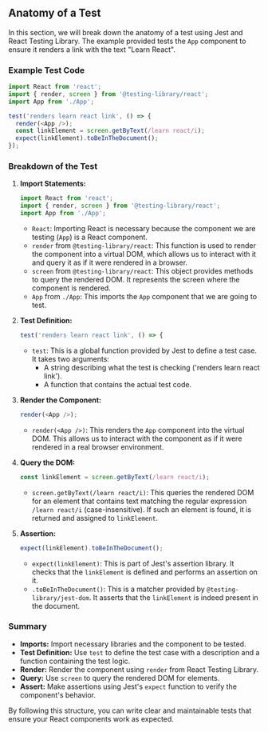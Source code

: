 ## Anatomy of a Test

In this section, we will break down the anatomy of a test using Jest and React Testing Library. The example provided tests the `App` component to ensure it renders a link with the text "Learn React".

### Example Test Code
```javascript
import React from 'react';
import { render, screen } from '@testing-library/react';
import App from './App';

test('renders learn react link', () => {
  render(<App />);
  const linkElement = screen.getByText(/learn react/i);
  expect(linkElement).toBeInTheDocument();
});
```

### Breakdown of the Test

1. **Import Statements:**
   ```javascript
   import React from 'react';
   import { render, screen } from '@testing-library/react';
   import App from './App';
   ```
   - `React`: Importing React is necessary because the component we are testing (`App`) is a React component.
   - `render` from `@testing-library/react`: This function is used to render the component into a virtual DOM, which allows us to interact with it and query it as if it were rendered in a browser.
   - `screen` from `@testing-library/react`: This object provides methods to query the rendered DOM. It represents the screen where the component is rendered.
   - `App` from `./App`: This imports the `App` component that we are going to test.

2. **Test Definition:**
   ```javascript
   test('renders learn react link', () => {
   ```
   - `test`: This is a global function provided by Jest to define a test case. It takes two arguments:
     - A string describing what the test is checking ('renders learn react link').
     - A function that contains the actual test code.

3. **Render the Component:**
   ```javascript
   render(<App />);
   ```
   - `render(<App />)`: This renders the `App` component into the virtual DOM. This allows us to interact with the component as if it were rendered in a real browser environment.

4. **Query the DOM:**
   ```javascript
   const linkElement = screen.getByText(/learn react/i);
   ```
   - `screen.getByText(/learn react/i)`: This queries the rendered DOM for an element that contains text matching the regular expression `/learn react/i` (case-insensitive). If such an element is found, it is returned and assigned to `linkElement`.

5. **Assertion:**
   ```javascript
   expect(linkElement).toBeInTheDocument();
   ```
   - `expect(linkElement)`: This is part of Jest's assertion library. It checks that the `linkElement` is defined and performs an assertion on it.
   - `.toBeInTheDocument()`: This is a matcher provided by `@testing-library/jest-dom`. It asserts that the `linkElement` is indeed present in the document.

### Summary

- **Imports:** Import necessary libraries and the component to be tested.
- **Test Definition:** Use `test` to define the test case with a description and a function containing the test logic.
- **Render:** Render the component using `render` from React Testing Library.
- **Query:** Use `screen` to query the rendered DOM for elements.
- **Assert:** Make assertions using Jest's `expect` function to verify the component's behavior.

By following this structure, you can write clear and maintainable tests that ensure your React components work as expected.